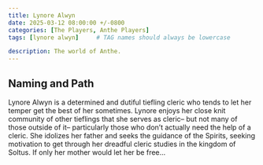 ```yaml
---
title: Lynore Alwyn
date: 2025-03-12 08:00:00 +/-0800
categories: [The Players, Anthe Players]
tags: [lynore alwyn]     # TAG names should always be lowercase

description: The world of Anthe.
---
```


## Naming and Path

Lynore Alwyn is a determined and dutiful tiefling cleric who tends to let her temper get the best of her sometimes. Lynore enjoys her close knit community of other tieflings that she serves as cleric– but not many of those outside of it– particularly those who don’t actually need the help of a cleric. She idolizes her father and seeks the guidance of the Spirits, seeking motivation to get through her dreadful cleric studies in the kingdom of Soltus. If only her mother would let her be free… 

